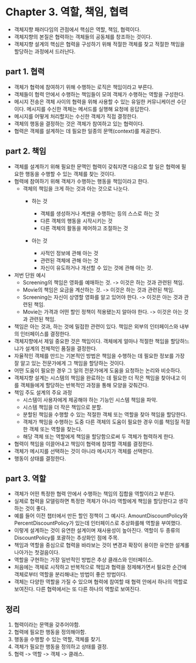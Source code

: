 # Chapter 3. 역할, 책임, 협력

* 객체지향 패러다임의 관점에서 핵심은 역할, 책임, 협력이다.
* 객체지향의 본질은 협력하는 객체들의 공동체를 창조하는 것이다.
* 객체지향 설계의 핵심은 협력을 구성하기 위해 적절한 객체를 찾고 적절한 책임을 할당하는 과정에서 드러난다.

## part 1. 협력
* 객체가 협력에 참여하기 위해 수행하는 로직은 책임이라고 부른다.
* 객체들이 협력 안에서 수행하는 책임들이 모여 객체가 수행하는 역할을 구성한다.
* 메시지 전송은 객체 사이의 협력을 위해 사용할 수 있는 유일한 커뮤니케이션 수단이다. 메시지를 수신한 객체는 메서드를 실행해 요청에 응답한다.
* 메시지를 어떻게 처리할지는 수신한 객체가 직접 결정한다.
* 객체의 행동을 결정하는 것은 객체가 참여하고 있는 협력이다.
* 협력은 객체를 설계하는 데 필요한 일종의 문맥(context)를 제공한다.

## part 2. 책임
* 객체를 설계하기 위해 필요한 문맥인 협력이 갖춰지면 다음으로 할 일은 협력에 필요한 행동을 수행할 수 있는 객체를 찾는 것이다.
* 협력에 참여하기 위해 객체가 수행하는 행동을 책임이라고 한다.
  * 객체의 책임을 크게 하는 것과 아는 것으로 나눈다.
    * 하는 것
      * 객체를 생성하거나 계싼을 수행하는 등의 스스로 하는 것
      * 다른 객체의 행동을 시작시키는 것
      * 다른 객체의 활동을 제어하고 조절하는 것
    
    * 아는 것
      * 사적인 정보에 관해 아는 것
      * 관련된 객체에 관해 아는 것
      * 자신이 유도하거나 개선할 수 있는 것에 관해 아는 것.
* 저번 단원 예시
  * Screening의 책임은 영화를 예매하는 것. -> 이것은 하는 것과 관련된 책임.
  * Movie의 책임은 요금을 계산하는 것. -> 이것은 하는 것과 관련된 책임.
  * Screening는 자신이 상영할 영화를 알고 있어야 한다. -> 이것은 아는 것과 관련된 책임.
  * Movie는 가격과 어떤 할인 정책이 적용됐는지 알아야 한다. -> 이것은 아는 것과 관련된 책임.
* 책임은 아는 것과, 하는 것에 밀접한 관련이 있다. 책임은 외부의 인터페이스와 내부의 인터페이스를 결정한다.
* 객체지향에서 제일 중요한 것은 책임이다. 객체에게 얼마나 적절한 책임을 할당하느냐가 설계의 전체적인 품질을 결정한다.
* 자율적인 객체를 만드는 기본적인 방법은 책임을 수행하는 데 필요한 정보를 가장 잘 알고 있는 전문가에게 그 책임을 할당하는 것이다.
* 어떤 도움이 필요한 경우 그 일의 전문가에게 도움을 요청하는 논리와 비슷하다.
* 객체지향 설계는 시스템의 책임을 완료하는 데 필요한 더 작은 책임을 찾아내고 이를 객체들에게 할당하는 반복적인 과정을 통해 모양을 갖춰간다.
* 책임 주도 설계의 주요 과정
  * 시스템이 사용자에게 제공해야 하는 기능인 시스템 책임을 파악.
  * 시스템 책임을 더 작은 책임으로 분할.
  * 분할된 책임을 수행할 수 있는 적절한 객체 또는 역할을 찾아 책임을 할당한다.
  * 객체가 책임을 수행하는 도중 다른 객체의 도움이 필요한 경우 이를 책임질 적절한 객체 또는 역할을 찾는다.
  * 해당 객체 또는 역할에게 책임을 할당함으로써 두 객체가 협력하게 한다.
* 협력이 책임을 이끌어내고 책임이 협력에 참여할 객체를 결정한다.
* 객체가 메시지를 선택하는 것이 아니라 메시지가 객체를 선택한다.
* 행동이 상태를 결정한다.

## part 3. 역할
* 객체가 어떤 특정한 협력 안에서 수행하는 책임의 집합을 역할이라고 부른다.
* 실제로 협력을 모델링하면 특정한 객체가 아니라 역할에게 책임을 할당한다고 생각하는 것이 좋다.
* 예를 들어 이전 챕터에서 만든 할인 정책이 그 예시다. AmountDiscountPolicy와 PercentDiscountPolicy가 있는데 인터페이스로 추상화를해 역할을 부여했다.
* 이렇게 설계하는 것이 유연한 설계이며 재사용성이 높아진다. 역할이 두 종류의 DiscountPolicy를 포괄하는 추상화인 점에 주목.
* 책임과 역할을 중심으로 협력을 바라보는 것이 변경과 확장이 용이한 유연한 설계롤 나아가는 첫걸음이다.
* 역할을 구현하는 가장 일반적인 방법은 추상 클래스와 인터페이스.
* 처음에는 객체로 시작하고 반복적으로 책임과 협력을 정제해가면서 필요한 순간에 객체로부터 역할을 분리해내는 방법이 좋은 방법이다.
* 객체는 다양한 역할을 가질 수 있으며 협력에 참여할 때 협력 안에서 하나의 역할로 보여진다. 다른 협력에서는 또 다른 하나의 역할로 보여진다.

## 정리
1. 협력이라는 문맥을 갖추어야함.
2. 협력에 필요한 행동을 정의해야함.
3. 행동을 수행할 수 있는 역할, 객체를 찾기.
4. 객체가 필요한 행동을 정의하고 상태를 결정.
5. 협력 -> 역할 -> 객체 -> 클래스.